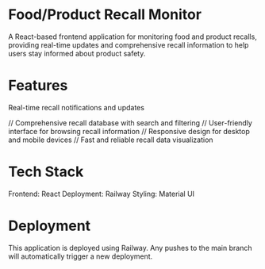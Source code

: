 # Food/Product Recall Monitor

A React-based frontend application for monitoring food and product recalls, providing real-time updates and comprehensive recall information to help users stay informed about product safety.

# Features

Real-time recall notifications and updates

// Comprehensive recall database with search and filtering
// User-friendly interface for browsing recall information
// Responsive design for desktop and mobile devices
// Fast and reliable recall data visualization

# Tech Stack

Frontend: React
Deployment: Railway
Styling: Material UI

# Deployment
This application is deployed using Railway. Any pushes to the main branch will automatically trigger a new deployment.
